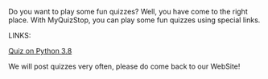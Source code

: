 Do you want to play some fun quizzes?
Well, you have come to the right place. 
With MyQuizStop, you can play some fun quizzes using special links.

LINKS:

[Quiz on Python 3.8](https://forms.office.com/Pages/ResponsePage.aspx?id=aCQie8M0_kqLKG-GTvOs8XJq9ocxkHlIuBhTkYOVmmpUN0kwOUg3RVhCVzJKOExNTTVHTTIzSk9aRi4u)

We will post quizzes very often, please do come back to our WebSite!
